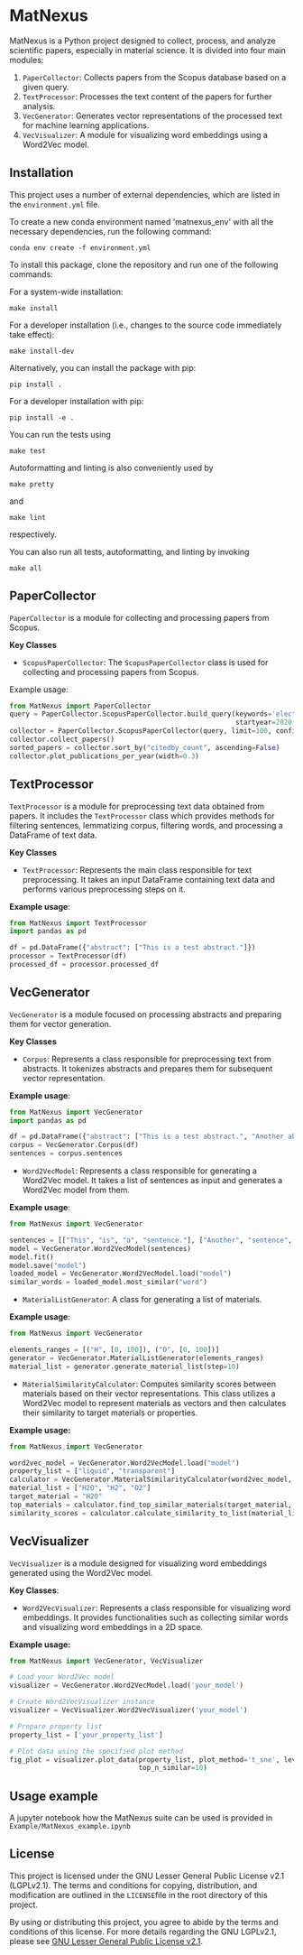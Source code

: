 # MatNexus

MatNexus is a Python project designed to collect, process, and analyze scientific 
papers, especially in material science. It is divided into four main modules:

1. `PaperCollector`: Collects papers from the Scopus database based on a given query.
2. `TextProcessor`: Processes the text content of the papers for further analysis.
3. `VecGenerator`: Generates vector representations of the processed text for machine learning applications.
4. `VecVisualizer`: A module for visualizing word embeddings using a Word2Vec model.

## Installation

This project uses a number of external dependencies, which are listed in the `environment.yml` file.

To create a new conda environment named 'matnexus_env' with all the necessary dependencies, run the following command:

```
conda env create -f environment.yml
```

To install this package, clone the repository and run one of the following commands:

For a system-wide installation:

```
make install
```

For a developer installation (i.e., changes to the source code immediately take effect):

```
make install-dev
```

Alternatively, you can install the package with pip:

```
pip install .
```
For a developer installation with pip:

```
pip install -e .
```

You can run the tests using
```
make test
```

Autoformatting and linting is also conveniently used by
```
make pretty
```

and

```
make lint
```

respectively.

You can also run all tests, autoformatting, and linting by invoking
```
make all
```

## PaperCollector

`PaperCollector` is a module for collecting and processing papers from Scopus.

**Key Classes**

- `ScopusPaperCollector`: The `ScopusPaperCollector` class is used for collecting 
  and processing papers from Scopus.

Example usage:

```python
from MatNexus import PaperCollector
query = PaperCollector.ScopusPaperCollector.build_query(keywords='electrocatalyst', 
                                                        startyear=2020, endyear=2023, openaccess=True)
collector = PaperCollector.ScopusPaperCollector(query, limit=100, config_path="path/to/config.ini")
collector.collect_papers()
sorted_papers = collector.sort_by("citedby_count", ascending=False)
collector.plot_publications_per_year(width=0.3)
```

## TextProcessor

`TextProcessor` is a module for preprocessing text data obtained from papers. It 
includes the `TextProcessor` class which provides methods for filtering sentences, 
lemmatizing corpus, filtering words, and processing a DataFrame of text data.

**Key Classes**
- `TextProcessor`: Represents the main class responsible for text preprocessing. 
  It takes an input DataFrame containing text data and performs various 
  preprocessing steps on it.

**Example usage**:

```python
from MatNexus import TextProcessor
import pandas as pd

df = pd.DataFrame({"abstract": ["This is a test abstract."]})
processor = TextProcessor(df)
processed_df = processor.processed_df
```

## VecGenerator

`VecGenerator` is a module focused on processing abstracts and preparing them for vector generation.

**Key Classes**
- `Corpus`: Represents a class responsible for preprocessing text from abstracts. 
  It tokenizes abstracts and prepares them for subsequent vector representation.

**Example usage**:
```python
from MatNexus import VecGenerator
import pandas as pd

df = pd.DataFrame({"abstract": ["This is a test abstract.", "Another abstract for testing."]})
corpus = VecGenerator.Corpus(df)
sentences = corpus.sentences
```

- `Word2VecModel`: Represents a class responsible for generating a Word2Vec model. 
  It takes a list of sentences as input and generates a Word2Vec model from them.

**Example usage**:

```python
from MatNexus import VecGenerator

sentences = [["This", "is", "a", "sentence."], ["Another", "sentence", "for", "testing."]]
model = VecGenerator.Word2VecModel(sentences)
model.fit()
model.save("model")
loaded_model = VecGenerator.Word2VecModel.load("model")
similar_words = loaded_model.most_similar("word")
```

- `MaterialListGenerator`: A class for generating a list of materials.

**Example usage**:

```python
from MatNexus import VecGenerator

elements_ranges = [("H", [0, 100]), ("O", [0, 100])]
generator = VecGenerator.MaterialListGenerator(elements_ranges)
material_list = generator.generate_material_list(step=10)
```

- `MaterialSimilarityCalculator`:     Computes similarity scores between materials 
  based on their vector representations. This class utilizes a Word2Vec model to 
  represent materials as vectors and then calculates their similarity to target 
  materials or properties.

**Example usage:**

```python
from MatNexus import VecGenerator

word2vec_model = VecGenerator.Word2VecModel.load("model")
property_list = ["liquid", "transparent"]
calculator = VecGenerator.MaterialSimilarityCalculator(word2vec_model, property_list)
material_list = ["H2O", "H2", "O2"]
target_material = "H2O"
top_materials = calculator.find_top_similar_materials(target_material, material_list, top_n=2)
similarity_scores = calculator.calculate_similarity_to_list(material_list, target_words=["water"])
```

## VecVisualizer
`VecVisualizer` is a module designed for visualizing word embeddings generated using 
the Word2Vec model.

**Key Classes**:
- `Word2VecVisualizer`: Represents a class responsible for visualizing word 
  embeddings. It provides functionalities such as collecting similar words and 
  visualizing word embeddings in a 2D space.

**Example usage:**
```python
from MatNexus import VecGenerator, VecVisualizer

# Load your Word2Vec model
visualizer = VecGenerator.Word2VecModel.load('your_model')

# Create Word2VecVisualizer instance
visualizer = VecVisualizer.Word2VecVisualizer('your_model')

# Prepare property list
property_list = ['your_property_list']

# Plot data using the specified plot method
fig_plot = visualizer.plot_data(property_list, plot_method='t_sne', level=1, 
                                top_n_similar=10)

```

## Usage example
A jupyter notebook how the MatNexus suite can be used is provided in 
`Example/MatNexus_example.ipynb`

## License

This project is licensed under the GNU Lesser General Public License v2.1 (LGPLv2.1). The terms and conditions for copying, distribution, and modification are outlined in the `LICENSE`file in the root directory of this project.

By using or distributing this project, you agree to abide by the terms and conditions of this license. For more details regarding the GNU LGPLv2.1, please see [GNU Lesser General Public License v2.1](https://www.gnu.org/licenses/old-licenses/lgpl-2.1.html).

